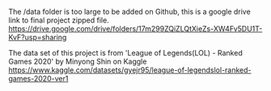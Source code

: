 The /data folder is too large to be added on Github, this is a google drive link to final project zipped file.
https://drive.google.com/drive/folders/17m299ZQiZLQtXieZs-XW4Fv5DU1T-KvF?usp=sharing

The data set of this project is from 
'League of Legends(LOL) - Ranked Games 2020' by Minyong Shin on Kaggle
https://www.kaggle.com/datasets/gyejr95/league-of-legendslol-ranked-games-2020-ver1
